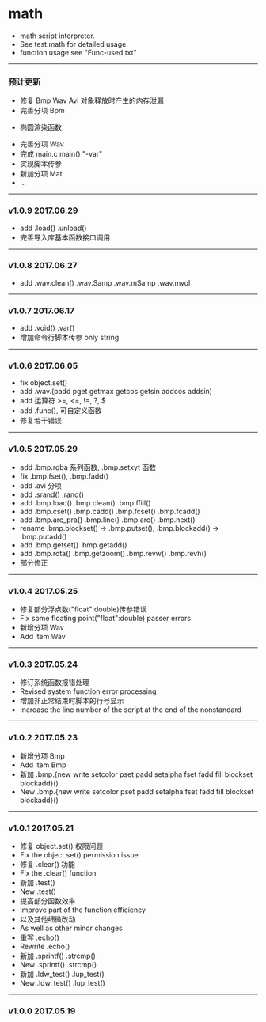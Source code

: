# math
* math script interpreter.
* See test.math for detailed usage.
* function usage see "Func-used.txt"
---
### 预计更新
+ 修复 Bmp Wav Avi 对象释放时产生的内存泄漏
+ 完善分项 Bpm
- 椭圆渲染函数
* 完善分项 Wav
* 完成 main.c main() "-var"
* 实现脚本传参
* 新加分项 Mat
* ...
---
### v1.0.9 2017.06.29
* add .load() .unload()
* 完善导入库基本函数接口调用
---
### v1.0.8 2017.06.27
* add .wav.clean() .wav.Samp .wav.mSamp .wav.mvol
---
### v1.0.7 2017.06.17
* add .void() .var()
* 增加命令行脚本传参 only string
---
### v1.0.6 2017.06.05
* fix object.set()
* add .wav.(padd pget getmax getcos getsin addcos addsin)
* add 运算符 >=, <=, !=, ?, $
* add .func(), 可自定义函数
* 修复若干错误
---
### v1.0.5 2017.05.29
* add .bmp.rgba 系列函数, .bmp.setxyt 函数
* fix .bmp.fset(), .bmp.fadd()
* add .avi 分项
* add .srand() .rand()
* add .bmp.load() .bmp.clean() .bmp.ffill()
* add .bmp.cset() .bmp.cadd() .bmp.fcset() .bmp.fcadd()
* add .bmp.arc_pra() .bmp.line() .bmp.arc() .bmp.next()
* rename .bmp.blockset() -> .bmp.putset(), .bmp.blockadd() -> .bmp.putadd()
* add .bmp.getset() .bmp.getadd()
* add .bmp.rota() .bmp.getzoom() .bmp.revw() .bmp.revh()
* 部分修正
---
### v1.0.4 2017.05.25
* 修复部分浮点数("float":double)传参错误
* Fix some floating point("float":double) passer errors
* 新增分项 Wav
* Add item Wav
---
### v1.0.3 2017.05.24
* 修订系统函数报错处理
* Revised system function error processing
* 增加非正常结束时脚本的行号显示
* Increase the line number of the script at the end of the nonstandard
---
### v1.0.2 2017.05.23
* 新增分项 Bmp
* Add item Bmp
* 新加 .bmp.{new write setcolor pset padd setalpha fset fadd fill blockset blockadd}()
* New .bmp.{new write setcolor pset padd setalpha fset fadd fill blockset blockadd}()
---
### v1.0.1 2017.05.21
* 修复 object.set() 权限问题
* Fix the object.set() permission issue
* 修复 .clear() 功能
* Fix the .clear() function
* 新加 .test()
* New .test()
* 提高部分函数效率
* Improve part of the function efficiency
* 以及其他细微改动
* As well as other minor changes
* 重写 .echo()
* Rewrite .echo()
* 新加 .sprintf() .strcmp()
* New .sprintf() .strcmp()
* 新加 .ldw_test() .lup_test()
* New .ldw_test() .lup_test()
---
### v1.0.0 2017.05.19


